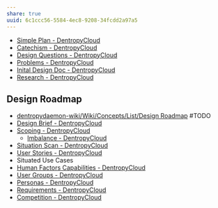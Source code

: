 ```yaml
---
share: true
uuid: 6c1ccc56-5584-4ec8-9208-34fcdd2a97a5
---
```

* [Simple Plan - DentropyCloud](/81391cc3-8783-48a9-aed1-ccf9e0d590b6)
* [Catechism - DentropyCloud](/38fd56a5-a10e-492c-9bbc-8b1ff8deec0a)
* [Design Questions - DentropyCloud](/733f4f63-08be-49b5-9a04-9d9a89341b0b)
* [Problems - DentropyCloud](/1d5dc5a1-64d0-4cb3-b71f-24e45797944c)
* [Inital Design Doc - DentropyCloud](/1d4b76d7-a29f-47ef-b2d8-db7eff5acfd7)
* [Research - DentropyCloud](/e3b6a277-00dd-43cb-ad0d-c7694e7ebd7f)

## Design Roadmap

* [dentropydaemon-wiki/Wiki/Concepts/List/Design Roadmap](/undefined) #TODO
* [Design Brief - DentropyCloud](/f992b586-671a-4c15-b91e-4272eb41cf07)
* [Scoping - DentropyCloud](/3c1833a8-df54-4561-91d8-da981b8b53b8)
	* [Imbalance - DentropyCloud](/80f08cba-aef6-4b53-9c29-c4babb4d88a1)
* [Situation Scan - DentropyCloud](/0d23e53b-b9f7-4b85-aab6-0e5b4fd1f4e6)
* [User Stories - DentropyCloud](/c4e92074-2abd-48aa-b129-540da1897ab8)
* Situated Use Cases
* [Human Factors Capabilities - DentropyCloud](/8b6c24a5-e676-478d-88f2-fe9c7ba2c5b5)
* [User Groups - DentropyCloud](/aec7b8af-db44-4b01-849d-746aa5d95262)
* [Personas - DentropyCloud](/1e9a908e-7c40-48e3-af69-242c18dfeb0e)
* [Requirements - DentropyCloud](/eaac3a5a-3608-4275-9993-2b5a77b76dd3)
* [Competition - DentropyCloud](/b76b5f60-b129-4a4b-8d53-d747e1e507b1)
